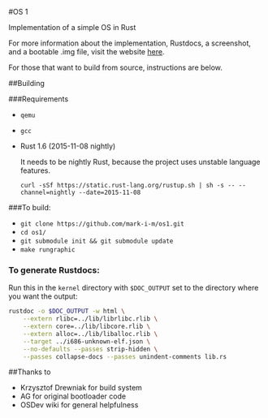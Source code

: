 #OS 1

Implementation of a simple OS in Rust

For more information about the implementation, Rustdocs, a screenshot, and a
bootable .img file, visit the website [here](https://mark-i-m.github.com/os1).

For those that want to build from source, instructions are below.

##Building

###Requirements

* `qemu`
* `gcc`
* Rust 1.6 (2015-11-08 nightly)

  It needs to be nightly Rust, because the project uses unstable language features.

  `curl -sSf https://static.rust-lang.org/rustup.sh | sh -s -- --channel=nightly --date=2015-11-08`

###To build:

* `git clone https://github.com/mark-i-m/os1.git`
* `cd os1/`
* `git submodule init && git submodule update`
* `make rungraphic`

### To generate Rustdocs:

Run this in the `kernel` directory with `$DOC_OUTPUT` set to the directory where
you want the output:

```bash
rustdoc -o $DOC_OUTPUT -w html \
    --extern rlibc=../lib/librlibc.rlib \
    --extern core=../lib/libcore.rlib \
    --extern alloc=../lib/liballoc.rlib \
    --target ../i686-unknown-elf.json \
    --no-defaults --passes strip-hidden \
    --passes collapse-docs --passes unindent-comments lib.rs
```

##Thanks to

- Krzysztof Drewniak for build system
- AG for original bootloader code
- OSDev wiki for general helpfulness
